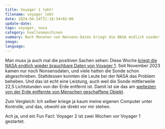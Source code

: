 ```yaml
---
title: Voyager 1 lebt!
filename: voyager_lebt
date: 2024-04-24T21:18:54+02:00
update-date:
tags: voyager, nasa
category: hoellenmaschinen
summary: Nach Monaten von Nonsens-Daten kriegt die NASA endlich wieder brauchbare Daten von Voyager 1.
image:
language:
---
```


Man muss ja auch mal die positiven Sachen sehen: Diese Woche [kriegt die NASA endlich wieder brauchbare Daten von Voyager 1](https://www.jpl.nasa.gov/news/nasas-voyager-1-resumes-sending-engineering-updates-to-earth). Seit November 2023 kamen nur noch Nonsensdaten, und viele hatten die Sonde schon abgeschrieben. Stattdessen konnten die Leute bei der NASA das Problem beheben. Und das ist echt eine Leistung, auch weil die Sonde mittlerweile 22,5 Lichtstunden von der Erde entfernt ist. Damit ist sie das am [weitesten von der Erde entfernte von Menschen geschaffene Objekt](https://de.wikipedia.org/wiki/Voyager_1).

Zum Vergleich: Ich selber kriege ja kaum meine eigenen Computer unter Kontrolle, und das, obwohl sie direkt vor mir stehen.

Ach ja, und ein Fun Fact: Voyager 2 ist zwei Wochen _vor_ Voyager 1 gestartet.
